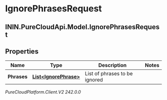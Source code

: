 # IgnorePhrasesRequest

## ININ.PureCloudApi.Model.IgnorePhrasesRequest

## Properties

|Name | Type | Description | Notes|
|------------ | ------------- | ------------- | -------------|
| **Phrases** | [**List&lt;IgnorePhrase&gt;**](IgnorePhrase) | List of phrases to be ignored | |



_PureCloudPlatform.Client.V2 242.0.0_
